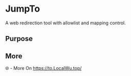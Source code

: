 # JumpTo
A web redirection tool with allowlist and mapping control.
## Purpose

## More
🌐 - More On https://to.LocalWu.top/
